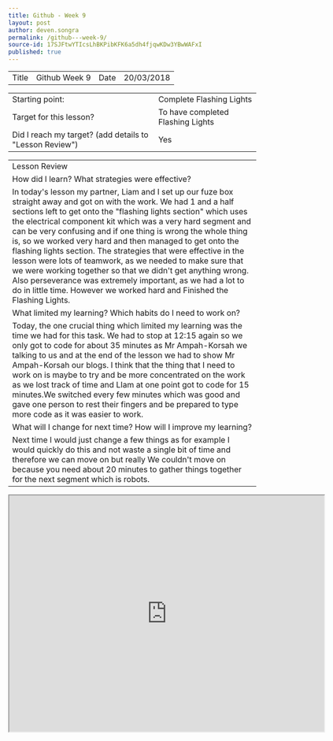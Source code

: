 ```yaml
---
title: Github - Week 9
layout: post
author: deven.songra
permalink: /github---week-9/
source-id: 17SJFtwYTIcsLhBKPibKFK6a5dh4fjqwKDw3YBwWAFxI
published: true
---
```

<table>
  <tr>
    <td>Title</td>
    <td>Github Week 9</td>
    <td>Date</td>
    <td>20/03/2018</td>
  </tr>
</table>


<table>
  <tr>
    <td>Starting point:</td>
    <td>Complete Flashing Lights</td>
  </tr>
  <tr>
    <td>Target for this lesson?</td>
    <td>To have completed Flashing Lights</td>
  </tr>
  <tr>
    <td>Did I reach my target? 
(add details to "Lesson Review")</td>
    <td> Yes </td>
  </tr>
</table>


<table>
  <tr>
    <td>Lesson Review</td>
  </tr>
  <tr>
    <td>How did I learn? What strategies were effective? </td>
  </tr>
  <tr>
    <td>In today's lesson my partner, Liam and I set up our fuze box straight away and got on with the work. We had 1 and a half sections left to get onto the "flashing lights section" which uses the electrical component kit which was a very hard segment and can be very confusing and if one thing is wrong the whole thing is, so we worked very hard and then managed to get onto the flashing lights section. The strategies that were effective in the lesson were lots of teamwork, as we needed to make sure that we were working together so that we didn't get anything wrong. Also perseverance was extremely important, as we had a lot to do in little time. However we worked hard and Finished the Flashing Lights.</td>
  </tr>
  <tr>
    <td>What limited my learning? Which habits do I need to work on? </td>
  </tr>
  <tr>
    <td>Today, the one crucial thing which limited my learning was the time we had for this task. We had to stop at 12:15 again so we only got to code for about 35 minutes as Mr Ampah-Korsah we talking to us and at the end of the lesson we had to show Mr Ampah-Korsah our blogs. I think that the thing that I need to work on is maybe to try and be more concentrated on the work as we lost track of time and LIam at one point got to code for 15 minutes.We switched every few minutes which was good and gave one person to rest their fingers and be prepared to type more code as it was easier to work. 
</td>
  </tr>
  <tr>
    <td>What will I change for next time? How will I improve my learning?</td>
  </tr>
  <tr>
    <td>Next time I would just change a few things as for example I would quickly do this and not waste a single bit of time and therefore we can move on but really We couldn't move on because you need about 20 minutes to gather things together for the next segment which is robots. </td>
  </tr>
</table>
<iframe src="https://drive.google.com/file/d/1zRllQsOhWvQVAavwaFmT5G7vCuvcR53g/preview" width="640" height="480"></iframe>
